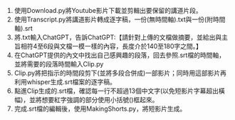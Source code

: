 1. 使用Download.py將Youtube影片下載並剪輯出要保留的講道片段。
2. 使用Transcript.py將講道影片轉成逐字稿，一份(無時間軸).txt與一份(附時間軸).srt 
3. 將.txt輸入ChatGPT，告訴ChatGPT:【請針對上傳的文檔做摘要，並給出與主旨相符4至6段與文檔一模一樣的內容，長度介於140至180字之間。】
5. 在ChatGPT提供的內文中找出自己感興趣的段落，回去參照.srt檔的時間軸，並將需要的段落時間輸入Clip.py
6. Clip.py將把指示的時間段剪下(並將多段合併成)一部影片；同時用這部影片再利用whisper生成.srt檔案的逐字稿。
7. 點進Clip生成的.srt檔，確認每一行不超過13個中文字(以免短影片字幕超出橫幅)，並將想要紅字強調的部分使用小括號()框起來。
8. 完成.srt檔的編輯後，使用MakingShorts.py，將短影片生成。
